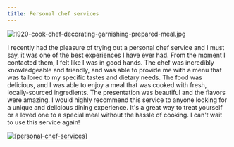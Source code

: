```yaml
---
title: Personal chef services
---
```


![1920-cook-chef-decorating-garnishing-prepared-meal.jpg](/1920-cook-chef-decorating-garnishing-prepared-meal.jpg)

I recently had the pleasure of trying out a personal chef service and I must say, it was one of the best experiences I have ever had. From the moment I contacted them, I felt like I was in good hands. The chef was incredibly knowledgeable and friendly, and was able to provide me with a menu that was tailored to my specific tastes and dietary needs. The food was delicious, and I was able to enjoy a meal that was cooked with fresh, locally-sourced ingredients. The presentation was beautiful and the flavors were amazing. I would highly recommend this service to anyone looking for a unique and delicious dining experience. It's a great way to treat yourself or a loved one to a special meal without the hassle of cooking. I can't wait to use this service again!

[![[personal-chef-services]](<https://dabuttonfactory.com/button.png?t=CHECK+SERVICE&f=Noto+Sans-Bold&ts=26&tc=fff&hp=45&vp=20&c=11&bgt=unicolored&bgc=4bd42f>)](<https://www.bark.com/?a_aid=5d2d0e83cdc3>)